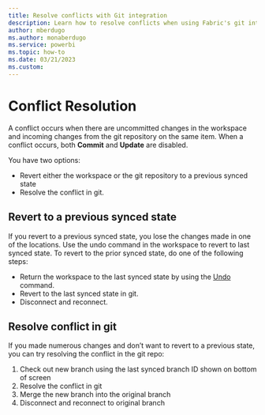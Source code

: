 ```yaml
---
title: Resolve conflicts with Git integration
description: Learn how to resolve conflicts when using Fabric's git integration tools.
author: mberdugo
ms.author: monaberdugo
ms.service: powerbi
ms.topic: how-to
ms.date: 03/21/2023
ms.custom: 
---
```


# Conflict Resolution

A conflict occurs when there are uncommitted changes in the workspace and incoming changes from the git repository on the same item. When a conflict occurs, both **Commit** and **Update** are disabled.

You have two options:

- Revert either the workspace or the git repository to a previous synced state
- Resolve the conflict in git.

## Revert to a previous synced state

If you revert to a previous synced state, you lose the changes made in one of the locations. Use the undo command in the workspace to revert to last synced state.
To revert to the prior synced state, do one of the following steps:

- Return the workspace to the last synced state by using the [Undo](./git-get-started.md#commit-changes-to-git) command.
- Revert to the last synced state in git.
- Disconnect and reconnect.

## Resolve conflict in git

If you made numerous changes and don’t want to revert to a previous state, you can try resolving the conflict in the git repo:

1. Check out new branch using the last synced branch ID shown on bottom of screen
1. Resolve the conflict in git
1. Merge the new branch into the original branch
1. Disconnect and reconnect to original branch

